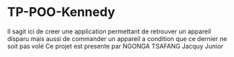 # TP-POO-Kennedy
Il sagit ici de creer une application permettant de retrouver un appareil disparu mais aussi de commander un appareil a condition que ce dernier ne soit pas volé
Ce projet est presente par NGONGA TSAFANG Jacquy Junior
